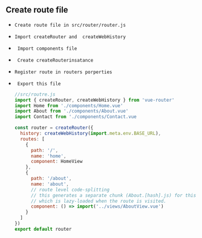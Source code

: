 ## Create route file

- `Create route file in src/router/router.js`

- `Import createRouter and  createWebHistory`

- ` Import components file`

- ` Create createRouterinsatance`

-  `Register route in routers porperties`

- ` Export this file`

  ```js
  //src/routre.js
  import { createRouter, createWebHistory } from 'vue-router'
  import Home from './components/Home.vue'
  import About from './components/About.vue'
  import Contact from './components/Contact.vue
  
  const router = createRouter({
    history: createWebHistory(import.meta.env.BASE_URL),
    routes: [
      {
        path: '/',
        name: 'home',
        component: HomeView
      },
      {
        path: '/about',
        name: 'about',
        // route level code-splitting
        // this generates a separate chunk (About.[hash].js) for this route
        // which is lazy-loaded when the route is visited.
        component: () => import('../views/AboutView.vue')
      }
    ]
  })
  export default router
  ```
  
  
  
  

 